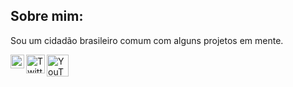 ## Sobre mim:
Sou um cidadão brasileiro comum com alguns projetos em mente.

[<img src="https://upload.wikimedia.org/wikipedia/commons/d/d3/Twitch_Glitch_Logo_Purple.svg" align="left" alt="Twitch" width="22px" />][twitch]
[<img src="https://upload.wikimedia.org/wikipedia/pt/3/3d/Twitter_logo_2012.svg" align="left" alt="Twitter" width="30px" />][twitter]
[<img src="https://upload.wikimedia.org/wikipedia/commons/0/09/YouTube_full-color_icon_%282017%29.svg" align="left" alt="YouTube" width="35px" />][youtube]

[twitch]: https://twitch.tv/kyanmarcos
[twitter]: https://twitter.com/kyanmarcos
[youtube]: https://www.youtube.com/channel/UCR0IA6JFTcuVGFNcc0TeqYA
